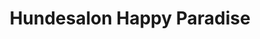 ---
title: "Hundesalon Happy Paradise"
url: /frauenfeld/hundesalon-happy-paradise/
shop: Tiersalon
---